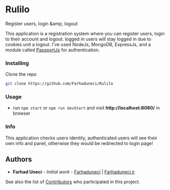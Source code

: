 # Rulilo
Register users, login &amp, logout

This application is a registration system where you can register users, login to their account and logout. logged in users will stay logged in due 
to cookies unit a logout. I've used NodeJs, MongoDB, ExpressJs, and a module called [PassportJs](http://www.passportjs.org/) for authentication.

### Installing

Clone the repo
```sh
git clone https://github.com/Farhaduneci/Rulilo
```

### Usage

- run `npm start` or `npm run devStart` and visit **http://localhost:8080/** in browser

### Info
This application checks users identity, authenticated users will see their own info and panel,
otherwise they would be redirected to login page!

## Authors

* **Farhad Uneci** - *Initial work* - [Farhaduneci](https://github.com/Farhaduneci) | [Farhaduneci.ir](https://Farhaduneci.ir)

See also the list of [Contributors](https://github.com/Farhaduneci/Rulilo/graphs/contributors) who participated in this project.
